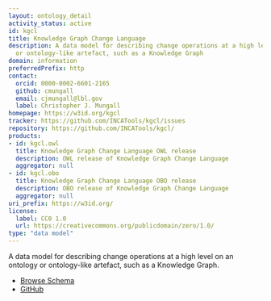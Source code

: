 ```yaml
---
layout: ontology_detail
activity_status: active
id: kgcl
title: Knowledge Graph Change Language
description: A data model for describing change operations at a high level on an ontology
  or ontology-like artefact, such as a Knowledge Graph
domain: information
preferredPrefix: http
contact:
  orcid: 0000-0002-6601-2165
  github: cmungall
  email: cjmungall@lbl.gov
  label: Christopher J. Mungall
homepage: https://w3id.org/kgcl
tracker: https://github.com/INCATools/kgcl/issues
repository: https://github.com/INCATools/kgcl/
products:
- id: kgcl.owl
  title: Knowledge Graph Change Language OWL release
  description: OWL release of Knowledge Graph Change Language
  aggregator: null
- id: kgcl.obo
  title: Knowledge Graph Change Language OBO release
  description: OBO release of Knowledge Graph Change Language
  aggregator: null
uri_prefix: https://w3id.org/
license:
  label: CC0 1.0
  url: https://creativecommons.org/publicdomain/zero/1.0/
type: "data model"
---
```


A data model for describing change operations at a high level on an ontology or ontology-like artefact, such as a Knowledge Graph.
* [Browse Schema](https://cmungall.github.io/knowledge-graph-change-language/)
* [GitHub](https://github.com/cmungall/knowledge-graph-change-language)
